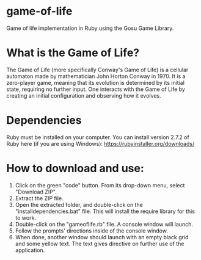 # game-of-life
Game of life implementation in Ruby using the Gosu Game Library.
 
# What is the Game of Life?
The Game of Life (more specifically Conway's Game of Life) is a cellular automaton made by mathematician John Horton Conway in 1970. 
It is a zero-player game, meaning that its evolution is determined by its initial state, requiring no further input. 
One interacts with the Game of Life by creating an initial configuration and observing how it evolves. 

# Dependencies
Ruby must be installed on your computer. You can install version 2.7.2 of Ruby here (if you are using Windows): https://rubyinstaller.org/downloads/

# How to download and use:
1. Click on the green "code" button. From its drop-down menu, select "Download ZIP".
2. Extract the ZIP file.
3. Open the extracted folder, and double-click on the "installdependencies.bat" file. This will install the require library for this to work.
4. Double-click on the "gameoflife.rb" file. A console window will launch.
5. Follow the prompts' directions inside of the console window.
6. When done, another window should launch with an empty black grid and some yellow text.
   The text gives directive on further use of the application.
